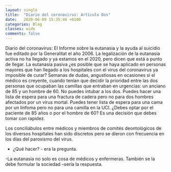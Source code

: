 ```yaml
---
layout: single
title:  "Diario del coronavirus: Artículo Dos"
date:   2020-06-09 15:35:46 +0100
categories: Blog
classes: wide
comments: false
---
```


Diario del coronavirus: El Informe sobre la eutanasia y la ayuda al suicidio fue editado por la Generalitat  el año 2006. La legalización de la eutanasia activa no ha llegado y ya estamos en el 2020, pero dicen que está a  punto de llegar. La eutanasia pasiva ¿es posible que se haya aplicado en personas mayores que han llegado a los hospitales con el virus del coronavirus  ya imposible de curar? Semanas de dudas, angustiosas en ocasiones si el médico es creyente, cuando tenían que decidir la prioridad entre las dos personas que ocupaban las camillas que entraban en urgencias: un anciano de 85 y un hombre de 60. No puedes intubar a los dos. Puedes hacer una lista de espera para una fractura de cadera pero no para dos hombres afectados por un virus mortal. Puedes tener lista de espera para una cama por un linfoma pero no para una camilla en la UCI. ¿Debes optar por el paciente de 85 años o por el hombre de 60? Es una decisión que debes tomar con rapidez.

Los conciliábulos entre médicos y miembros de comités deontológicos de los diversos hospitales han sido discretos pero se dieron con frecuencia en los días del paroxismo del virus.

- ¿Qué hacer? - era la pregunta.

-La eutanasia no solo es cosa de médicos y enfermeras.  También se la debe formular la sociedad –sería la respuesta.